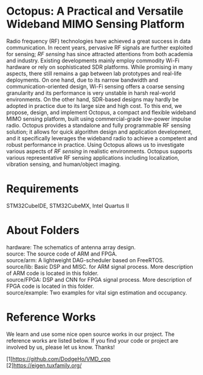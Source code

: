 # Octopus: A Practical and Versatile Wideband MIMO Sensing Platform
Radio frequency (RF) technologies have achieved a great success in data communication. In recent years, pervasive RF signals are further exploited for sensing; *RF sensing* has since attracted attentions from both academia and industry. Existing developments mainly employ commodity Wi-Fi hardware or rely on sophisticated SDR platforms. While promising in many aspects, there still remains a gap between lab prototypes and real-life deployments. On one hand, due to its narrow bandwidth and communication-oriented design, Wi-Fi sensing offers a coarse sensing granularity and its performance is very unstable in harsh real-world environments. On the other hand, SDR-based designs may hardly be adopted in practice due to its large size and high cost. To this end, we propose, design, and implement Octopus, a compact and flexible wideband MIMO sensing platform, built using commercial-grade low-power impulse radio. Octopus provides a standalone and fully programmable RF sensing solution; it allows for quick algorithm design and application development, and it specifically leverages the wideband radio to achieve a competent and robust performance in practice. Using Octopus allows us to investigate various aspects of *RF sensing* in realistic environments. Octopus supports various representative RF sensing applications including localization, vibration sensing, and human/object imaging.

# Requirements
STM32CubeIDE, STM32CubeMX, Intel Quartus II

# About Folders
hardware: The schematics of antenna array design.<br>
source: The source code of ARM and FPGA.<br>
source/arm: A lightweight DAG-scheduler based on FreeRTOS.<br>
source/lib: Basic DSP and MISC. for ARM signal process. More description of ARM code is located in this folder.<br>
source/FPGA: DSP and CNN for FPGA signal process. More description of FPGA code is located in this folder.<br>
source/example: Two examples for vital sign estimation and occupancy.<br>


# Reference Works
We learn and use some nice open source works in our project. The reference works are listed below. If you find your code or project are involved by us, please let us know. Thanks!

[1]https://github.com/DodgeHo/VMD_cpp<br>
[2]https://eigen.tuxfamily.org/<br>

